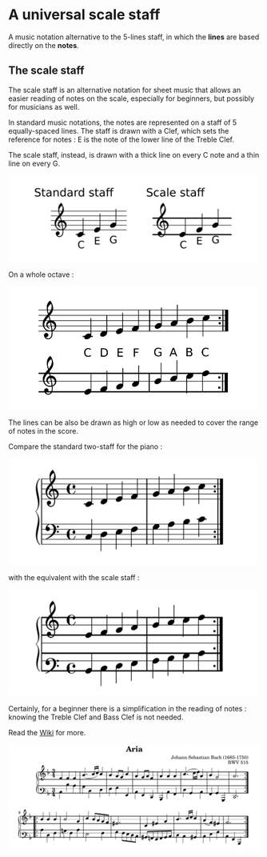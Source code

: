 # A universal scale staff

A music notation alternative to the 5-lines staff, in which the **lines** are based directly on the **notes**.

The scale staff
---

The scale staff is an alternative notation for sheet music that allows an easier reading of notes on the scale, especially for beginners, but possibly for musicians as well.

In standard music notations, the notes are represented on a staff of 5 equally-spaced lines. The staff is drawn with a Clef, which sets the reference for notes : E is the note of the lower line of the Treble Clef.

The scale staff, instead, is drawn with a thick line on every C note and a thin line on every G.

<img src="https://github.com/bsciolla/universal-scale-staff/blob/main/inkscape/basicidea.png" alt="drawing" width="500"/>

On a whole octave : 

<img src="https://github.com/bsciolla/universal-scale-staff/blob/main/inkscape/scaleDemo.png" alt="drawing" width="500"/>

The lines can be also be drawn as high or low as needed to cover the range of notes in the score.

Compare the standard two-staff for the piano :

<img src="https://github.com/bsciolla/universal-scale-staff/blob/main/inkscape/twostandardscales.png" alt="drawing" width="500"/>

with the equivalent with the scale staff :

<img src="https://github.com/bsciolla/universal-scale-staff/blob/main/inkscape/twoscales.png" alt="drawing" width="500"/>

Certainly, for a beginner there is a simplification in the reading of notes : knowing the Treble Clef and Bass Clef is not needed.

Read the [Wiki](https://github.com/bsciolla/universal-scale-staff/wiki/Scale-staff---Wiki) for more.


<img src="https://github.com/bsciolla/universal-scale-staff/blob/main/inkscape/BachBWV515.png" alt="drawing" width="600"/>

